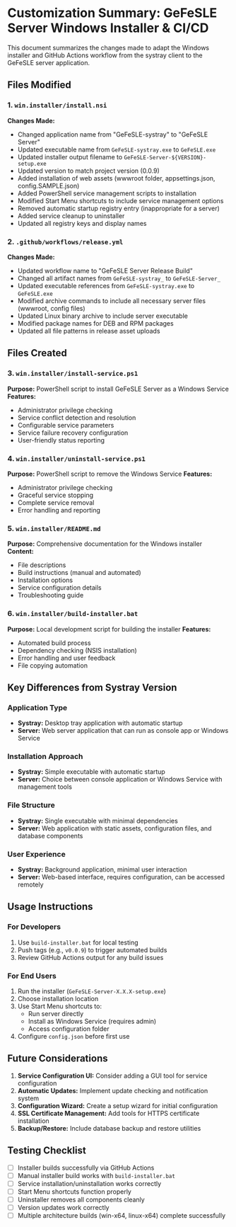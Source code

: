 # Customization Summary: GeFeSLE Server Windows Installer & CI/CD

This document summarizes the changes made to adapt the Windows installer and GitHub Actions workflow from the systray client to the GeFeSLE server application.

## Files Modified

### 1. `win.installer/install.nsi`
**Changes Made:**
- Changed application name from "GeFeSLE-systray" to "GeFeSLE Server"
- Updated executable name from `GeFeSLE-systray.exe` to `GeFeSLE.exe`
- Updated installer output filename to `GeFeSLE-Server-${VERSION}-setup.exe`
- Updated version to match project version (0.0.9)
- Added installation of web assets (wwwroot folder, appsettings.json, config.SAMPLE.json)
- Added PowerShell service management scripts to installation
- Modified Start Menu shortcuts to include service management options
- Removed automatic startup registry entry (inappropriate for a server)
- Added service cleanup to uninstaller
- Updated all registry keys and display names

### 2. `.github/workflows/release.yml`
**Changes Made:**
- Updated workflow name to "GeFeSLE Server Release Build"
- Changed all artifact names from `GeFeSLE-systray_` to `GeFeSLE-Server_`
- Updated executable references from `GeFeSLE-systray.exe` to `GeFeSLE.exe`
- Modified archive commands to include all necessary server files (wwwroot, config files)
- Updated Linux binary archive to include server executable
- Modified package names for DEB and RPM packages
- Updated all file patterns in release asset uploads

## Files Created

### 3. `win.installer/install-service.ps1`
**Purpose:** PowerShell script to install GeFeSLE Server as a Windows Service
**Features:**
- Administrator privilege checking
- Service conflict detection and resolution
- Configurable service parameters
- Service failure recovery configuration
- User-friendly status reporting

### 4. `win.installer/uninstall-service.ps1`
**Purpose:** PowerShell script to remove the Windows Service
**Features:**
- Administrator privilege checking
- Graceful service stopping
- Complete service removal
- Error handling and reporting

### 5. `win.installer/README.md`
**Purpose:** Comprehensive documentation for the Windows installer
**Content:**
- File descriptions
- Build instructions (manual and automated)
- Installation options
- Service configuration details
- Troubleshooting guide

### 6. `win.installer/build-installer.bat`
**Purpose:** Local development script for building the installer
**Features:**
- Automated build process
- Dependency checking (NSIS installation)
- Error handling and user feedback
- File copying automation

## Key Differences from Systray Version

### Application Type
- **Systray:** Desktop tray application with automatic startup
- **Server:** Web server application that can run as console app or Windows Service

### Installation Approach
- **Systray:** Simple executable with automatic startup
- **Server:** Choice between console application or Windows Service with management tools

### File Structure
- **Systray:** Single executable with minimal dependencies
- **Server:** Web application with static assets, configuration files, and database components

### User Experience
- **Systray:** Background application, minimal user interaction
- **Server:** Web-based interface, requires configuration, can be accessed remotely

## Usage Instructions

### For Developers
1. Use `build-installer.bat` for local testing
2. Push tags (e.g., `v0.0.9`) to trigger automated builds
3. Review GitHub Actions output for any build issues

### For End Users
1. Run the installer (`GeFeSLE-Server-X.X.X-setup.exe`)
2. Choose installation location
3. Use Start Menu shortcuts to:
   - Run server directly
   - Install as Windows Service (requires admin)
   - Access configuration folder
4. Configure `config.json` before first use

## Future Considerations

1. **Service Configuration UI:** Consider adding a GUI tool for service configuration
2. **Automatic Updates:** Implement update checking and notification system
3. **Configuration Wizard:** Create a setup wizard for initial configuration
4. **SSL Certificate Management:** Add tools for HTTPS certificate installation
5. **Backup/Restore:** Include database backup and restore utilities

## Testing Checklist

- [ ] Installer builds successfully via GitHub Actions
- [ ] Manual installer build works with `build-installer.bat`
- [ ] Service installation/uninstallation works correctly
- [ ] Start Menu shortcuts function properly
- [ ] Uninstaller removes all components cleanly
- [ ] Version updates work correctly
- [ ] Multiple architecture builds (win-x64, linux-x64) complete successfully
